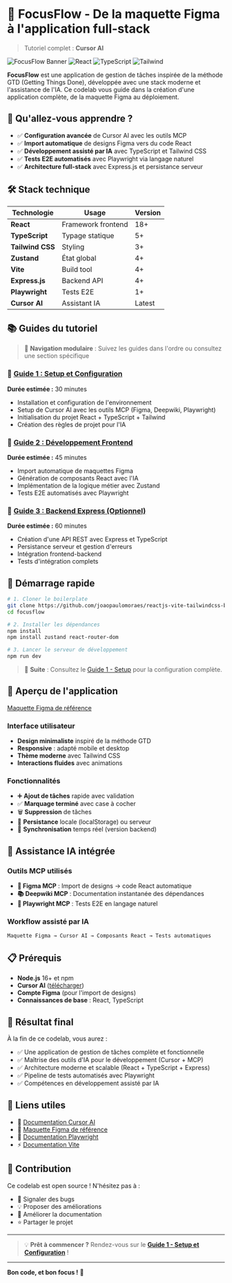 # 🚀 FocusFlow - De la maquette Figma à l'application full-stack

> Tutoriel complet : **Cursor AI**

![FocusFlow Banner](https://img.shields.io/badge/FocusFlow-GTD%20Task%20Manager-blue)
![React](https://img.shields.io/badge/React-18+-61DAFB?style=flat&logo=react)
![TypeScript](https://img.shields.io/badge/TypeScript-5+-3178C6?style=flat&logo=typescript)
![Tailwind](https://img.shields.io/badge/Tailwind-CSS-38B2AC?style=flat&logo=tailwind-css)

**FocusFlow** est une application de gestion de tâches inspirée de la méthode GTD (Getting Things Done), développée avec une stack moderne et l'assistance de l'IA. Ce codelab vous guide dans la création d'une application complète, de la maquette Figma au déploiement.

## 🎯 Qu'allez-vous apprendre ?

- ✅ **Configuration avancée** de Cursor AI avec les outils MCP
- ✅ **Import automatique** de designs Figma vers du code React
- ✅ **Développement assisté par IA** avec TypeScript et Tailwind CSS
- ✅ **Tests E2E automatisés** avec Playwright via langage naturel
- ✅ **Architecture full-stack** avec Express.js et persistance serveur

## 🛠️ Stack technique

| Technologie | Usage | Version |
|-------------|-------|---------|
| **React** | Framework frontend | 18+ |
| **TypeScript** | Typage statique | 5+ |
| **Tailwind CSS** | Styling | 3+ |
| **Zustand** | État global | 4+ |
| **Vite** | Build tool | 4+ |
| **Express.js** | Backend API | 4+ |
| **Playwright** | Tests E2E | 1+ |
| **Cursor AI** | Assistant IA | Latest |

## 📚 Guides du tutoriel

> 🔗 **Navigation modulaire** : Suivez les guides dans l'ordre ou consultez une section spécifique

### 🚀 [Guide 1 : Setup et Configuration](01-setup.md)
**Durée estimée :** 30 minutes

- Installation et configuration de l'environnement
- Setup de Cursor AI avec les outils MCP (Figma, Deepwiki, Playwright)
- Initialisation du projet React + TypeScript + Tailwind
- Création des règles de projet pour l'IA

### 📱 [Guide 2 : Développement Frontend](02-frontend.md)
**Durée estimée :** 45 minutes

- Import automatique de maquettes Figma
- Génération de composants React avec l'IA
- Implémentation de la logique métier avec Zustand
- Tests E2E automatisés avec Playwright

### 🔧 [Guide 3 : Backend Express (Optionnel)](03-backend.md)
**Durée estimée :** 60 minutes

- Création d'une API REST avec Express et TypeScript
- Persistance serveur et gestion d'erreurs
- Intégration frontend-backend
- Tests d'intégration complets

## 🚀 Démarrage rapide

```bash
# 1. Cloner le boilerplate
git clone https://github.com/joaopaulomoraes/reactjs-vite-tailwindcss-boilerplate focusflow
cd focusflow

# 2. Installer les dépendances
npm install
npm install zustand react-router-dom

# 3. Lancer le serveur de développement
npm run dev
```

> 📖 **Suite** : Consultez le [Guide 1 - Setup](01-setup.md) pour la configuration complète.

## 🎨 Aperçu de l'application

[Maquette Figma de référence](https://www.figma.com/design/IhVR4yEdIoYXqZWPnjM11R/)

### Interface utilisateur
- **Design minimaliste** inspiré de la méthode GTD
- **Responsive** : adapté mobile et desktop
- **Thème moderne** avec Tailwind CSS
- **Interactions fluides** avec animations

### Fonctionnalités
- ➕ **Ajout de tâches** rapide avec validation
- ✅ **Marquage terminé** avec case à cocher
- 🗑️ **Suppression** de tâches
- 💾 **Persistance** locale (localStorage) ou serveur
- 🔄 **Synchronisation** temps réel (version backend)

## 🤖 Assistance IA intégrée

### Outils MCP utilisés
- **🎨 Figma MCP** : Import de designs → code React automatique
- **📚 Deepwiki MCP** : Documentation instantanée des dépendances
- **🧪 Playwright MCP** : Tests E2E en langage naturel

### Workflow assisté par IA
```
Maquette Figma → Cursor AI → Composants React → Tests automatiques
```

## 📋 Prérequis

- **Node.js** 16+ et npm
- **Cursor AI** ([télécharger](https://cursor.sh/))
- **Compte Figma** (pour l'import de designs)
- **Connaissances de base** : React, TypeScript

## 🎯 Résultat final

À la fin de ce codelab, vous aurez :

- ✅ Une application de gestion de tâches complète et fonctionnelle
- ✅ Maîtrise des outils d'IA pour le développement (Cursor + MCP)
- ✅ Architecture moderne et scalable (React + TypeScript + Express)
- ✅ Pipeline de tests automatisés avec Playwright
- ✅ Compétences en développement assisté par IA

## 🔗 Liens utiles

- 📖 [Documentation Cursor AI](https://cursor.sh/docs)
- 🎨 [Maquette Figma de référence](https://www.figma.com/design/IhVR4yEdIoYXqZWPnjM11R/)
- 🧪 [Documentation Playwright](https://playwright.dev/)
- ⚡ [Documentation Vite](https://vitejs.dev/)

## 🤝 Contribution

Ce codelab est open source ! N'hésitez pas à :
- 🐛 Signaler des bugs
- 💡 Proposer des améliorations
- 📝 Améliorer la documentation
- ⭐ Partager le projet

---

> 💡 **Prêt à commencer ?** Rendez-vous sur le **[Guide 1 - Setup et Configuration](01-setup.md)** !

---

**Bon code, et bon focus !** 🚀
